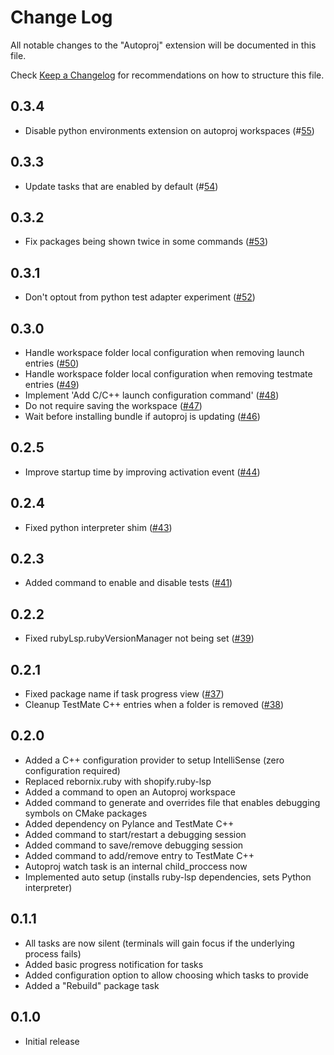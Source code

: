# Change Log
All notable changes to the "Autoproj" extension will be documented in this file.

Check [Keep a Changelog](http://keepachangelog.com/) for recommendations on how to structure this file.

## 0.3.4
- Disable python environments extension on autoproj workspaces (#[55](https://github.com/g-arjones/vscode-autoproj/pull/55))

## 0.3.3
- Update tasks that are enabled by default (#[54](https://github.com/g-arjones/vscode-autoproj/pull/54))

## 0.3.2
- Fix packages being shown twice in some commands ([#53](https://github.com/g-arjones/vscode-autoproj/pull/53))

## 0.3.1
- Don't optout from python test adapter experiment ([#52](https://github.com/g-arjones/vscode-autoproj/pull/52))

## 0.3.0
- Handle workspace folder local configuration when removing launch entries ([#50](https://github.com/g-arjones/vscode-autoproj/pull/50))
- Handle workspace folder local configuration when removing testmate entries ([#49](https://github.com/g-arjones/vscode-autoproj/pull/49))
- Implement 'Add C/C++ launch configuration command' ([#48](https://github.com/g-arjones/vscode-autoproj/pull/48))
- Do not require saving the workspace ([#47](https://github.com/g-arjones/vscode-autoproj/pull/47))
- Wait before installing bundle if autoproj is updating ([#46](https://github.com/g-arjones/vscode-autoproj/pull/46))

## 0.2.5
- Improve startup time by improving activation event ([#44](https://github.com/g-arjones/vscode-autoproj/pull/44))

## 0.2.4
- Fixed python interpreter shim ([#43](https://github.com/g-arjones/vscode-autoproj/pull/43))

## 0.2.3
- Added command to enable and disable tests ([#41](https://github.com/g-arjones/vscode-autoproj/pull/41))

## 0.2.2
- Fixed rubyLsp.rubyVersionManager not being set ([#39](https://github.com/g-arjones/vscode-autoproj/pull/39))

## 0.2.1
- Fixed package name if task progress view ([#37](https://github.com/g-arjones/vscode-autoproj/pull/37))
- Cleanup TestMate C++ entries when a folder is removed ([#38](https://github.com/g-arjones/vscode-autoproj/pull/38))

## 0.2.0
- Added a C++ configuration provider to setup IntelliSense (zero configuration required)
- Replaced rebornix.ruby with shopify.ruby-lsp
- Added a command to open an Autoproj workspace
- Added command to generate and overrides file that enables debugging symbols on CMake packages
- Added dependency on Pylance and TestMate C++
- Added command to start/restart a debugging session
- Added command to save/remove debugging session
- Added command to add/remove entry to TestMate C++
- Autoproj watch task is an internal child_proccess now
- Implemented auto setup (installs ruby-lsp dependencies, sets Python interpreter)

## 0.1.1
- All tasks are now silent (terminals will gain focus if the underlying process fails)
- Added basic progress notification for tasks
- Added configuration option to allow choosing which tasks to provide
- Added a "Rebuild" package task

## 0.1.0
- Initial release
